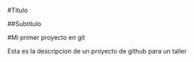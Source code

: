 #Titulo

##Subtitulo

#Mi primer proyecto en git

Esta es la descripcion de un proyecto de github para un taller